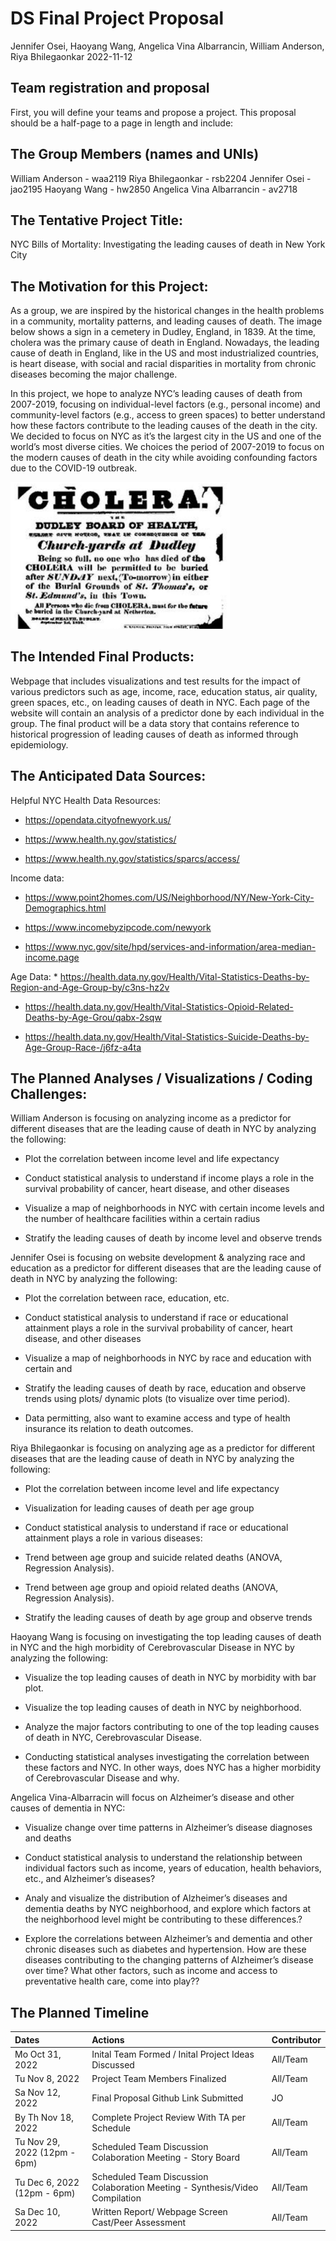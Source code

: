 DS Final Project Proposal
================
Jennifer Osei, Haoyang Wang, Angelica Vina Albarrancin, William
Anderson, Riya Bhilegaonkar
2022-11-12

## Team registration and proposal

First, you will define your teams and propose a project. This proposal
should be a half-page to a page in length and include:

## The Group Members (names and UNIs)

William Anderson - waa2119 Riya Bhilegaonkar - rsb2204 Jennifer Osei -
jao2195 Haoyang Wang - hw2850 Angelica Vina Albarrancin - av2718

## The Tentative Project Title:

NYC Bills of Mortality: Investigating the leading causes of death in New
York City

## The Motivation for this Project:

As a group, we are inspired by the historical changes in the health
problems in a community, mortality patterns, and leading causes of
death. The image below shows a sign in a cemetery in Dudley, England, in
1839. At the time, cholera was the primary cause of death in England.
Nowadays, the leading cause of death in England, like in the US and most
industrialized countries, is heart disease, with social and racial
disparities in mortality from chronic diseases becoming the major
challenge.

In this project, we hope to analyze NYC’s leading causes of death from
2007-2019, focusing on individual-level factors (e.g., personal income)
and community-level factors (e.g., access to green spaces) to better
understand how these factors contribute to the leading causes of the
death in the city. We decided to focus on NYC as it’s the largest city
in the US and one of the world’s most diverse cities. We choices the
period of 2007-2019 to focus on the modern causes of death in the city
while avoiding confounding factors due to the COVID-19 outbreak.

<img src="images/cholera.png" width="351" />

## The Intended Final Products:

Webpage that includes visualizations and test results for the impact of
various predictors such as age, income, race, education status, air
quality, green spaces, etc., on leading causes of death in NYC. Each
page of the website will contain an analysis of a predictor done by each
individual in the group. The final product will be a data story that
contains reference to historical progression of leading causes of death
as informed through epidemiology.

## The Anticipated Data Sources:

Helpful NYC Health Data Resources:

-   <https://opendata.cityofnewyork.us/>

-   <https://www.health.ny.gov/statistics/>

-   <https://www.health.ny.gov/statistics/sparcs/access/>

Income data:

-   <https://www.point2homes.com/US/Neighborhood/NY/New-York-City-Demographics.html>

-   <https://www.incomebyzipcode.com/newyork>

-   <https://www.nyc.gov/site/hpd/services-and-information/area-median-income.page>

Age Data: \*
<https://health.data.ny.gov/Health/Vital-Statistics-Deaths-by-Region-and-Age-Group-by/c3ns-hz2v>

-   <https://health.data.ny.gov/Health/Vital-Statistics-Opioid-Related-Deaths-by-Age-Grou/qabx-2sqw>

-   <https://health.data.ny.gov/Health/Vital-Statistics-Suicide-Deaths-by-Age-Group-Race-/j6fz-a4ta>

## The Planned Analyses / Visualizations / Coding Challenges:

William Anderson is focusing on analyzing income as a predictor for
different diseases that are the leading cause of death in NYC by
analyzing the following:

-   Plot the correlation between income level and life expectancy

-   Conduct statistical analysis to understand if income plays a role in
    the survival probability of cancer, heart disease, and other
    diseases

-   Visualize a map of neighborhoods in NYC with certain income levels
    and the number of healthcare facilities within a certain radius

-   Stratify the leading causes of death by income level and observe
    trends

Jennifer Osei is focusing on website development & analyzing race and
education as a predictor for different diseases that are the leading
cause of death in NYC by analyzing the following:

-   Plot the correlation between race, education, etc.

-   Conduct statistical analysis to understand if race or educational
    attainment plays a role in the survival probability of cancer, heart
    disease, and other diseases

-   Visualize a map of neighborhoods in NYC by race and education with
    certain and

-   Stratify the leading causes of death by race, education and observe
    trends using plots/ dynamic plots (to visualize over time period).

-   Data permitting, also want to examine access and type of health
    insurance its relation to death outcomes.

Riya Bhilegaonkar is focusing on analyzing age as a predictor for
different diseases that are the leading cause of death in NYC by
analyzing the following:

-   Plot the correlation between income level and life expectancy

-   Visualization for leading causes of death per age group

-   Conduct statistical analysis to understand if race or educational
    attainment plays a role in various diseases:

-   Trend between age group and suicide related deaths (ANOVA,
    Regression Analysis).

-   Trend between age group and opioid related deaths (ANOVA, Regression
    Analysis).

-   Stratify the leading causes of death by age group and observe trends

Haoyang Wang is focusing on investigating the top leading causes of
death in NYC and the high morbidity of Cerebrovascular Disease in NYC by
analyzing the following:

-   Visualize the top leading causes of death in NYC by morbidity with
    bar plot.

-   Visualize the top leading causes of death in NYC by neighborhood.

-   Analyze the major factors contributing to one of the top leading
    causes of death in NYC, Cerebrovascular Disease.

-   Conducting statistical analyses investigating the correlation
    between these factors and NYC. In other ways, does NYC has a higher
    morbidity of Cerebrovascular Disease and why.

Angelica Vina-Albarracin will focus on Alzheimer’s disease and other
causes of dementia in NYC:  

-   Visualize change over time patterns in Alzheimer’s disease diagnoses
    and deaths

-   Conduct statistical analysis to understand the relationship between
    individual factors such as income, years of education, health
    behaviors, etc., and Alzheimer’s diseases?

-   Analy and visualize the distribution of Alzheimer’s diseases and
    dementia deaths by NYC neighborhood, and explore which factors at
    the neighborhood level might be contributing to these differences.?

-   Explore the correlations between Alzheimer’s and dementia and other
    chronic diseases such as diabetes and hypertension. How are these
    diseases contributing to the changing patterns of Alzheimer’s
    disease over time? What other factors, such as income and access to
    preventative health care, come into play??

## The Planned Timeline

| Dates                        | Actions                                                                      | Contributor |
|:-----------------------------|:-----------------------------------------------------------------------------|:------------|
| Mo Oct 31, 2022              | Inital Team Formed / Inital Project Ideas Discussed                          | All/Team    |
| Tu Nov 8, 2022               | Project Team Members Finalized                                               | All/Team    |
| Sa Nov 12, 2022              | Final Proposal Github Link Submitted                                         | JO          |
| By Th Nov 18, 2022           | Complete Project Review With TA per Schedule                                 | All/Team    |
| Tu Nov 29, 2022 (12pm - 6pm) | Scheduled Team Discussion Colaboration Meeting - Story Board                 | All/Team    |
| Tu Dec 6, 2022 (12pm - 6pm)  | Scheduled Team Discussion Colaboration Meeting - Synthesis/Video Compilation | All/Team    |
| Sa Dec 10, 2022              | Written Report/ Webpage Screen Cast/Peer Assessment                          | All/Team    |
